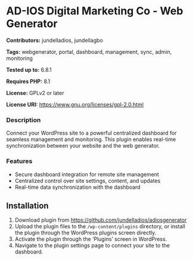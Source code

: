 # AD-IOS Digital Marketing Co - Web Generator

**Contributors:** jundelladios, jundellagbo

**Tags:** webgenerator, portal, dashboard, management, sync, admin, monitoring

**Tested up to:** 6.8.1

**Requires PHP:** 8.1

**License:** GPLv2 or later  

**License URI:** https://www.gnu.org/licenses/gpl-2.0.html  


### Description

Connect your WordPress site to a powerful centralized dashboard for seamless management and monitoring. This plugin enables real-time synchronization between your website and the web generator. 

### Features

- Secure dashboard integration for remote site management
- Centralized control over site settings, content, and updates
- Real-time data synchronization with the dashboard

## Installation

1. Download plugin from https://github.com/jundelladios/adiosgenerator
2. Upload the plugin files to the `/wp-content/plugins` directory, or install the plugin through the WordPress plugins screen directly.  
3. Activate the plugin through the ‘Plugins’ screen in WordPress.  
4. Navigate to the plugin settings page to connect your site to the dashboard.  
